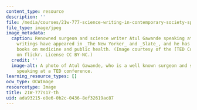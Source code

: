 ```yaml
---
content_type: resource
description: ''
file: /media/courses/21w-777-science-writing-in-contemporary-society-spring-2017/ada93215e8e60b2c04368ef32619ac87_21W-777s17-th.jpg
file_type: image/jpeg
image_metadata:
  caption: Renowned surgeon and science writer Atul Gawande speaking at TED2017. Gawande's
    writings have appeared in _The New Yorker_ and _Slate_, and he has written numerous
    books on medicine and public health. (Image courtesy of the [TED Conference](https://flic.kr/p/TCY1fo)
    on flickr. License CC BY-NC.)
  credit: ''
  image-alt: A photo of Atul Gawande, who is a well known surgeon and science writer,
    speaking at a TED conference.
learning_resource_types: []
ocw_type: OCWImage
resourcetype: Image
title: 21W-777s17-th
uid: ada93215-e8e6-0b2c-0436-8ef32619ac87
---
```

